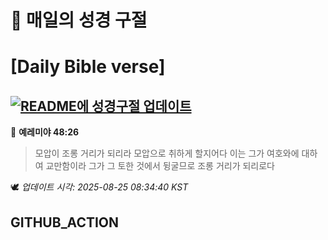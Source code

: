 # 🙏 매일의 성경 구절
# [Daily Bible verse]
## [![README에 성경구절 업데이트](https://github.com/DONGSUKA/first_test/actions/workflows/update-readme-bible.yml/badge.svg)](https://github.com/DONGSUKA/first_test/actions/workflows/update-readme-bible.yml)
<!-- START_BIBLE_VERSE -->
📖 **예레미야 48:26**
> 모압이 조롱 거리가 되리라 모압으로 취하게 할지어다 이는 그가 여호와에 대하여 교만함이라 그가 그 토한 것에서 뒹굴므로 조롱 거리가 되리로다

🕊️ _업데이트 시각: 2025-08-25 08:34:40 KST_
  <!-- END_BIBLE_VERSE -->
## GITHUB_ACTION
